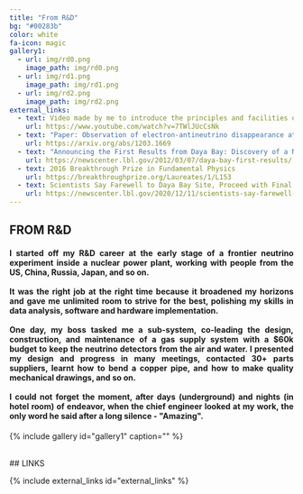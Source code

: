 ```yaml
---
title: "From R&D"
bg: "#00283b"
color: white
fa-icon: magic
gallery1:
  - url: img/rd0.png
    image_path: img/rd0.png
  - url: img/rd1.png
    image_path: img/rd1.png
  - url: img/rd2.png
    image_path: img/rd2.png
external_links:
  - text: Video made by me to introduce the principles and facilities of the experiment
    url: https://www.youtube.com/watch?v=7TWlJUcCsNk
  - text: "Paper: Observation of electron-antineutrino disappearance at Daya Bay"
    url: https://arxiv.org/abs/1203.1669
  - text: "Announcing the First Results from Daya Bay: Discovery of a New Kind of Neutrino Transformation"
    url: https://newscenter.lbl.gov/2012/03/07/daya-bay-first-results/
  - text: 2016 Breakthrough Prize in Fundamental Physics
    url: https://breakthroughprize.org/Laureates/1/L153
  - text: Scientists Say Farewell to Daya Bay Site, Proceed with Final Data Analysis
    url: https://newscenter.lbl.gov/2020/12/11/scientists-say-farewell-to-daya-bay-site-proceed-with-final-data-analysis/
---
```

## FROM R&D

<div style="text-align: justify"><h4>
I started off my R&D career at the early stage of a frontier neutrino experiment inside a nuclear power plant, working with people from the US, China, Russia, Japan, and so on. 
<br>
<br>
It was the right job at the right time because it broadened my horizons and gave me unlimited room to strive for the best, polishing my skills in data analysis, software and hardware implementation. 
<br>
<br>
One day, my boss tasked me a sub-system, co-leading the design, construction, and maintenance of a gas supply system with a $60k budget to keep the neutrino detectors from the air and water.  I presented my design and progress in many meetings, contacted 30+ parts suppliers, learnt how to bend a copper pipe, and how to make quality mechanical drawings, and so on. 
<br>
<br>
I could not forget the moment, after days (underground) and nights (in hotel room) of endeavor, when the chief engineer looked at my work, the only word he said after a long silence - "Amazing".  
</h4></div>

{% include gallery id="gallery1" caption="" %}

<br> 
## LINKS

{% include external_links id="external_links" %}
